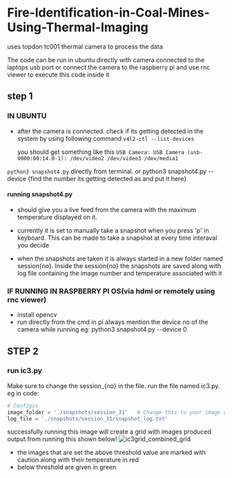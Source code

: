 # Fire-ldentification-in-Coal-Mines-Using-Thermal-Imaging
uses topdon tc001 thermal camera to process the data


The code can be run in ubuntu directly with camera connected to the laptops usb port or connect the camera to the raspberry pi and use rnc viewer to execute this code inside it

## step 1
### IN UBUNTU 
- after the camera is connected. check if its getting detected in the system by using following command
  `v4l2-ctl --list-devices`

  you should get something like this
  `USB Camera: USB Camera (usb-0000:00:14.0-1):
	/dev/video2
	/dev/video3
	/dev/media1`

`python3 snapshot4.py` directly from terminal. or python3 snapshot4.py --device {find the number its getting detected as and put it here}

#### running snapshot4.py
- should give you a live feed from the camera with the maximum temperature displayed on it.
- currently it is set to manually take a snapshot when you press 'p' in keyboard.
This can be made to take a snapshot at every time interaval you decide

- when the snapshots are taken it is always started in a new folder named session{no}. Inside the session{no} the snapshots are saved along with log file containing the image number and temperature associated with it

### IF RUNNING IN RASPBERRY PI OS(via hdmi or remotely using rnc viewer)

- install opencv
- run directly from the cmd in pi always mention the device no of the camera while running eg: python3 snapshot4.py --device 0

## STEP 2
### run ic3.py
Make sure to change the session_{no} in the file.
run the file named ic3.py. 
eg in code:
```python
# Configss
image_folder = './snapshots/session_31'   # Change this to your image directory
log_file = './snapshots/session_31/snapshot_log.txt'
```

successfully running this image will create a grid with images produced
output from running this shown below!
![ic3grid_combined_grid](https://github.com/user-attachments/assets/6a8e474d-7181-4b95-a3ac-b09bd13ffdf8)


- the images that are set the above threshold value are marked with caution along with their temperature in red
-  below threshold are given in green

